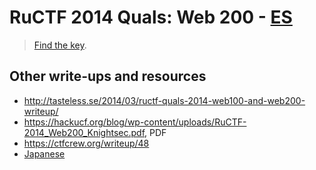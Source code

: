 # RuCTF 2014 Quals: Web 200 - [ES](https://github.com/HackerDom/ructf-2014-quals/tree/master/tasks/es)

> [Find the key](http://w2.quals.ructf.org/).

## Other write-ups and resources

* <http://tasteless.se/2014/03/ructf-quals-2014-web100-and-web200-writeup/>
* <https://hackucf.org/blog/wp-content/uploads/RuCTF-2014_Web200_Knightsec.pdf>, PDF
* <https://ctfcrew.org/writeup/48>
* [Japanese](http://d.hatena.ne.jp/kusano_k/20140310)
